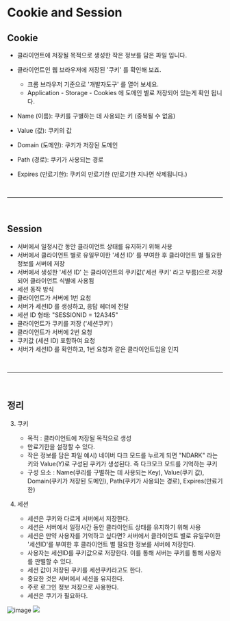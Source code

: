 # Cookie and Session

## Cookie

- 클라이언트에 저장될 목적으로 생성한 작은 정보를 담은 파일 입니다.
- 클라이언트인 웹 브라우저에 저장된 '쿠키' 를 확인해 보죠.
    - 크롬 브라우저 기준으로 '개발자도구' 를 열어 보세요.
    - Application - Storage - Cookies 에 도메인 별로 저장되어 있는게 확인 됩니다.

- Name (이름): 쿠키를 구별하는 데 사용되는 키 (중복될 수 없음)
- Value (값): 쿠키의 값
- Domain (도메인): 쿠키가 저장된 도메인
- Path (경로): 쿠키가 사용되는 경로
- Expires (만료기한): 쿠키의 만료기한 (만료기한 지나면 삭제됩니다.)

<br />
<hr />
<br />

## Session

 - 서버에서 일정시간 동안 클라이언트 상태를 유지하기 위해 사용
 - 서버에서 클라이언트 별로 유일무이한 '세션 ID' 를 부여한 후 클라이언트 별 필요한 정보를 서버에 저장
 - 서버에서 생성한 '세션 ID' 는 클라이언트의 쿠키값('세션 쿠키' 라고 부름)으로 저장되어 클라이언트 식별에 사용됨
 - 세션 동작 방식
 - 클라이언트가 서버에 1번 요청
 - 서버가 세션ID 를 생성하고, 응답 헤더에 전달 
 - 세션 ID 형태: "SESSIONID = 12A345"
 - 클라이언트가 쿠키를 저장 ('세션쿠키')
 - 클라이언트가 서버에 2번 요청
 - 쿠키값 (세션 ID) 포함하여 요청
 - 서버가 세션ID 를 확인하고, 1번 요청과 같은 클라이언트임을 인지

<br />
<hr />
<br />


## 정리
3. 쿠키
    - 목적 : 클라이언트에 저장될 목적으로 생성
    - 만료기한을 설정할 수 있다.
    - 작은 정보를 담은 파일
    예시) 네이버 다크 모드를 누르게 되면 "NDARK" 라는 키와 Value(Y)로 구성된 쿠키가 생성된다. 
            즉 다크모크 모드를 기억하는 쿠키
    - 구성 요소 : Name(쿠리를 구별하는 데 사용되는 Key), Value(쿠키 값),  Domain(쿠키가 저장된 도메인), Path(쿠키가 사용되는 경로), Expires(만료기한)

4. 세션
    - 세션은 쿠키와 다르게 서버에서 저장한다.
    - 세션은 서버에서 일정시간 동안 클라이언트 상태를 유지하기 위해 사용
    - 세션은 만약 사용자를 기억하고 싶다면? 서버에서 클라이언트 별로 유일무이한 '세션ID'를 부여한 후 클라이언트 별 필요한 정보를 서버에 저장한다. 
    - 사용자는 세션ID를 쿠키값으로 저장한다. 이를 통해 서버는 쿠키를 통해 사용자를 판별할 수 있다.
    - 세션 값이 저장된 쿠키를 세션쿠키라고도 한다. 
    - 중요한 것은 서버에서 세션을 유지한다.
    - 주로 로그인 정보 저장으로 사용한다.
    - 세션은 쿠기가 필요하다.

![image]()
<image src="https://img1.daumcdn.net/thumb/R1280x0/?scode=mtistory2&fname=https%3A%2F%2Fblog.kakaocdn.net%2Fdn%2FbRwwHw%2FbtrDyndrveC%2FlOlrNzEKMl0Y55VgkdBm4K%2Fimg.png" style="width=320px"/>

